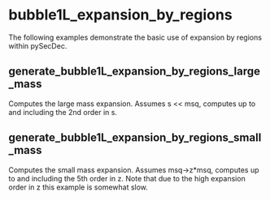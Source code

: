bubble1L_expansion_by_regions
=============================

The following examples demonstrate the basic use of expansion by regions within pySecDec.


generate_bubble1L_expansion_by_regions_large_mass
-------------------------------------------------

Computes the large mass expansion. Assumes s << msq, computes up to and including the 2nd order in s.

generate_bubble1L_expansion_by_regions_small_mass
-------------------------------------------------

Computes the small mass expansion. Assumes msq->z\*msq, computes up to and including the 5th order in z. Note that due to the high expansion order in z this example is somewhat slow.

